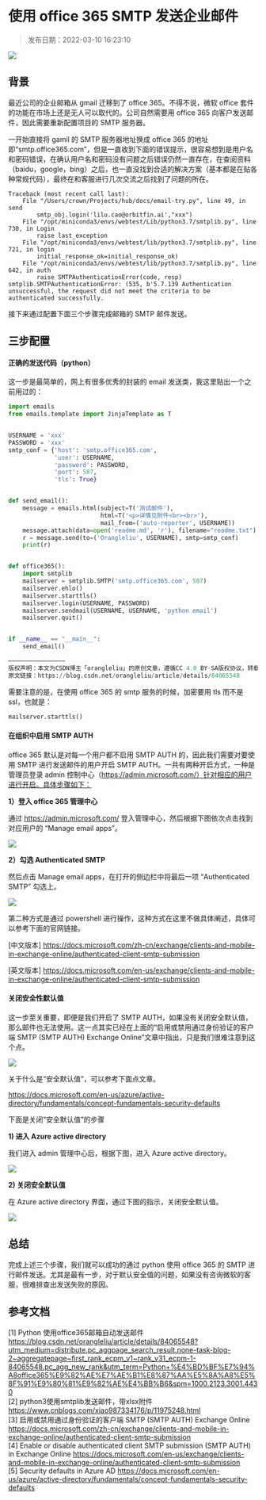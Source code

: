 # 使用 office 365 SMTP 发送企业邮件

> 发布日期：2022-03-10 16:23:10

![](https://img-blog.csdnimg.cn/img_convert/2dc0a300e43a44c132b326ffeed4b11d.png)



## 背景

最近公司的企业邮箱从 gmail 迁移到了 office 365。不得不说，微软 office 套件的功能在市场上还是无人可以取代的。公司自然需要用 office 365 向客户发送邮件，因此需要重新配置项目的 SMTP 服务器。

一开始直接将 gamil 的 SMTP 服务器地址换成 office 365 的地址即“smtp.office365.com”，但是一直收到下面的错误提示，很容易想到是用户名和密码错误，在确认用户名和密码没有问题之后错误仍然一直存在，在查阅资料（baidu，google，bing）之后，也一直没找到合适的解决方案（基本都是在贴各种常规代码），最终在和客服进行几次交流之后找到了问题的所在。

```
Traceback (most recent call last):
	File "/Users/crown/Projects/hub/docs/email-try.py", line 49, in send
		smtp_obj.login('lilu.cao@orbitfin.ai',"xxx")
	File "/opt/miniconda3/envs/webtest/Lib/python3.7/smtplib.py", line 730, in Login
		raise last_exception
	File "/opt/miniconda3/envs/webtest/lib/python3.7/smtplib.py", line 721, in login
		initial_response_ok=initial_response_ok)
	File "/opt/miniconda3/envs/webtest/lib/python3.7/smtplib.py", line 642, in auth
		raise SMTPAuthenticationError(code, resp)
smtplib.SMTPAuthenticationError: (535, b'5.7.139 Authentication unsuccessful, the request did not meet the criteria to be authenticated successfully.
```

接下来通过配置下面三个步骤完成邮箱的 SMTP 邮件发送。

## 三步配置

#### 正确的发送代码（python）

这一步是最简单的，网上有很多优秀的封装的 email 发送类，我这里贴出一个之前用过的：

```python
import emails
from emails.template import JinjaTemplate as T


USERNAME = 'xxx'
PASSWORD = 'xxx'
smtp_conf = {'host': 'smtp.office365.com',
             'user': USERNAME,
             'password': PASSWORD,
             'port': 587,
             'tls': True}


def send_email():
    message = emails.html(subject=T('测试邮件'),
                          html=T('<p>详情见附件<br><br>'),
                          mail_from=('auto-reporter', USERNAME))
    message.attach(data=open('readme.md', 'r'), filename="readme.txt")
    r = message.send(to=('Orangleliu', USERNAME), smtp=smtp_conf)
    print(r)


def office365():
    import smtplib
    mailserver = smtplib.SMTP('smtp.office365.com', 587)
    mailserver.ehlo()
    mailserver.starttls()
    mailserver.login(USERNAME, PASSWORD)
    mailserver.sendmail(USERNAME, USERNAME, 'python email')
    mailserver.quit()


if __name__ == "__main__":
    send_email()

————————————————
版权声明：本文为CSDN博主「orangleliu」的原创文章，遵循CC 4.0 BY-SA版权协议，转载请附上原文出处链接及本声明。
原文链接：https://blog.csdn.net/orangleliu/article/details/84065548
```

需要注意的是，在使用 office 365 的 smtp 服务的时候，加密要用 tls 而不是 ssl，也就是：

```python
mailserver.starttls()
```

#### 在组织中启用 SMTP AUTH

office 365 默认是对每一个用户都不启用 SMTP AUTH 的，因此我们需要对要使用 SMTP 进行发送邮件的用户开启 SMTP AUTH。一共有两种开启方式，一种是管理员登录 admin 控制中心（https://admin.microsoft.com/）针对相应的用户进行开启。具体步骤如下：

**1）登入 office 365 管理中心**

通过 https://admin.microsoft.com/ 登入管理中心，然后根据下图依次点击找到对应用户的 “Manage email apps”。

![](https://img-blog.csdnimg.cn/img_convert/141486056420e3399262fdaa248baca0.png)

**2）勾选 Authenticated SMTP**

然后点击 Manage email apps，在打开的侧边栏中将最后一项 “Authenticated SMTP” 勾选上。

![](https://img-blog.csdnimg.cn/img_convert/9469c31490c448a59fbe12407905e62e.png)

第二种方式是通过 powershell 进行操作，这种方式在这里不做具体阐述，具体可以参考下面的官网链接。

[中文版本] https://docs.microsoft.com/zh-cn/exchange/clients-and-mobile-in-exchange-online/authenticated-client-smtp-submission

[英文版本] https://docs.microsoft.com/en-us/exchange/clients-and-mobile-in-exchange-online/authenticated-client-smtp-submission 

#### 关闭安全性默认值

这一步至关重要，即便是我们开启了 SMTP AUTH，如果没有关闭安全默认值，那么邮件也无法使用。这一点其实已经在上面的“启用或禁用通过身份验证的客户端 SMTP (SMTP AUTH) Exchange Online”文章中指出，只是我们很难注意到这个点。

![](https://img-blog.csdnimg.cn/img_convert/789dc515dd22203b83e8ed176d933abb.png)

关于什么是“安全默认值”，可以参考下面点文章。

https://docs.microsoft.com/en-us/azure/active-directory/fundamentals/concept-fundamentals-security-defaults

下面是关闭“安全默认值”的步骤

**1) 进入 Azure active directory**

我们进入 admin 管理中心后，根据下图，进入 Azure active directory。

![](https://img-blog.csdnimg.cn/img_convert/e383a4e6d3e5563fb3654885cbed24a1.png)

**2) 关闭安全默认值**

在 Azure active directory 界面，通过下图的指示，关闭安全默认值。

![](https://img-blog.csdnimg.cn/img_convert/fbb28c52fed57a8f68566e8a310e1189.png)

## 总结

完成上述三个步骤，我们就可以成功的通过 python 使用 office 365 的 SMTP 进行邮件发送。尤其是最有一步，对于默认安全值的问题，如果没有咨询微软的客服，很难排查出发送失败的原因。

## 参考文档

[1] Python 使用office365邮箱自动发送邮件 https://blog.csdn.net/orangleliu/article/details/84065548?utm_medium=distribute.pc_aggpage_search_result.none-task-blog-2~aggregatepage~first_rank_ecpm_v1~rank_v31_ecpm-1-84065548.pc_agg_new_rank&utm_term=Python+%E4%BD%BF%E7%94%A8office365%E9%82%AE%E7%AE%B1%E8%87%AA%E5%8A%A8%E5%8F%91%E9%80%81%E9%82%AE%E4%BB%B6&spm=1000.2123.3001.4430  
[2] python3使用smtplib发送邮件，带xlsx附件 https://www.cnblogs.com/xiao987334176/p/11975248.html  
[3] 启用或禁用通过身份验证的客户端 SMTP (SMTP AUTH) Exchange Online https://docs.microsoft.com/zh-cn/exchange/clients-and-mobile-in-exchange-online/authenticated-client-smtp-submission  
[4] Enable or disable authenticated client SMTP submission (SMTP AUTH) in Exchange Online https://docs.microsoft.com/en-us/exchange/clients-and-mobile-in-exchange-online/authenticated-client-smtp-submission  
[5] Security defaults in Azure AD https://docs.microsoft.com/en-us/azure/active-directory/fundamentals/concept-fundamentals-security-defaults

